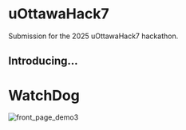 # uOttawaHack7
Submission for the 2025 uOttawaHack7 hackathon.

## Introducing...
# WatchDog

![front_page_demo3](https://github.com/user-attachments/assets/bfd00be9-5def-44bc-a272-fa251ec71333)
